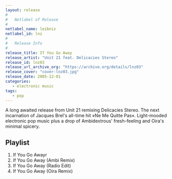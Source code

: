 ```yaml
---
layout: release
#
#   Netlabel of Release
#
netlabel_name: leibniz
netlabel_id: lnz
#
#   Release Info
#
release_title: If You Go Away
release_artist: "Unit 21 feat. Delicacies Stereo"
release_id: lnz03
release_url_archive_org: "https://archive.org/details/lnz03"
release_cover: "cover-lnz03.jpg"
release_date: 2005-12-01
categories:
   - electronic music
tags:
   - pop
---
```

A long awaited release from Unit 21 remixing Delicacies Stereo. The next incarnation of Jacques Brel's all-time hit »Ne Me Quitte Pas«. Light-mooded electronic pop music plus a drop of Ambidextrous' fresh-feeling and Oira's minimal spicery.


## Playlist

01. If You Go Awayr
02. If You Go Away (Ambi Remix)
03. If You Go Away (Radio Edit)
04. If You Go Away (Oira Remix)


